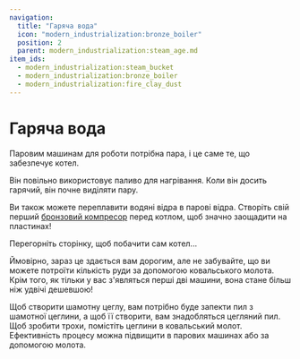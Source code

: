 ```yaml
---
navigation:
  title: "Гаряча вода"
  icon: "modern_industrialization:bronze_boiler"
  position: 2
  parent: modern_industrialization:steam_age.md
item_ids:
  - modern_industrialization:steam_bucket
  - modern_industrialization:bronze_boiler
  - modern_industrialization:fire_clay_dust
---
```


# Гаряча вода

Паровим машинам для роботи потрібна пара, і це саме те, що забезпечує котел.

Він повільно використовує паливо для нагрівання. Коли він досить гарячий, він почне виділяти пару.

Ви також можете переплавити водяні відра в парові відра. Створіть свій перший [бронзовий компресор](steam_machines.md) перед котлом, щоб значно заощадити на пластинах!

Перегорніть сторінку, щоб побачити сам котел...

<Recipe id="modern_industrialization:vanilla_recipes/steam_bucket" />

Ймовірно, зараз це здається вам дорогим, але не забувайте, що ви можете потроїти кількість руди за допомогою ковальського молота. Крім того, як тільки у вас з'являться перші дві машини, вона стане більш ніж удвічі дешевшою!

<Recipe id="modern_industrialization:steam_age/bronze/boiler_asbl" />

Щоб створити шамотну цеглу, вам потрібно буде запекти пил з шамотної цеглини, а щоб її створити, вам знадобляться цегляний пил. Щоб зробити трохи, помістіть цеглини в ковальський молот. Ефективність процесу можна підвищити в парових машинах або за допомогою молота.

<Recipe id="modern_industrialization:materials/fire_clay_dust" />

